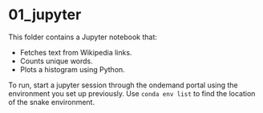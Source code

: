 
# 01_jupyter

This folder contains a Jupyter notebook that:
- Fetches text from Wikipedia links.
- Counts unique words.
- Plots a histogram using Python.

To run, start a jupyter session through the ondemand portal using the environment
you set up previously.  Use `conda env list` to find the location of the snake
environment.
